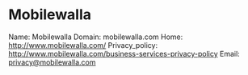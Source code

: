 
# Mobilewalla

Name: Mobilewalla
Domain: mobilewalla.com
Home: http://www.mobilewalla.com/
Privacy_policy: http://www.mobilewalla.com/business-services-privacy-policy
Email: privacy@mobilewalla.com
